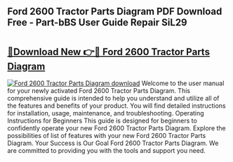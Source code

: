 ## Ford 2600 Tractor Parts Diagram PDF Download Free - Part-bBS User Guide Repair SiL29

# <h2><a href="http://dfmall.blite.top/?on=Ford+2600+Tractor+Parts+Diagram">🔗Download New 👉🔴 Ford 2600 Tractor Parts Diagram</a></h2>

[![Ford 2600 Tractor Parts Diagram download](https://i.imgur.com/lujVjoI.png)](http://dfmall.blite.top/?on=Ford+2600+Tractor+Parts+Diagram)
Welcome to the user manual for your newly activated Ford 2600 Tractor Parts Diagram. This comprehensive guide is intended to help you understand and utilize all of the features and benefits of your product. You will find detailed instructions for installation, usage, maintenance, and troubleshooting. Operating Instructions for Beginners This guide is designed for beginners to confidently operate your new Ford 2600 Tractor Parts Diagram. Explore the possibilities of list of features with your new Ford 2600 Tractor Parts Diagram. Your Success is Our Goal Ford 2600 Tractor Parts Diagram. We are committed to providing you with the tools and support you need.

